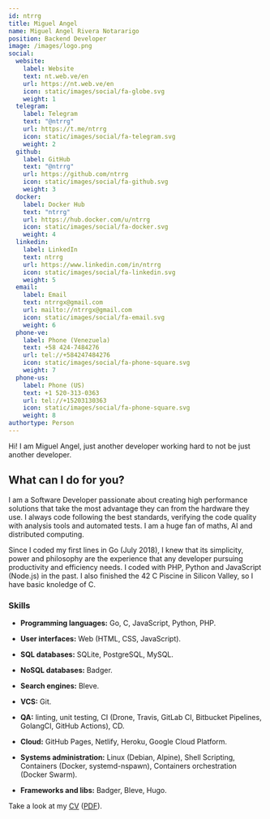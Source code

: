 ```yaml
---
id: ntrrg
title: Miguel Angel
name: Miguel Angel Rivera Notararigo
position: Backend Developer
image: /images/logo.png
social:
  website:
    label: Website
    text: nt.web.ve/en
    url: https://nt.web.ve/en
    icon: static/images/social/fa-globe.svg
    weight: 1
  telegram:
    label: Telegram
    text: "@ntrrg"
    url: https://t.me/ntrrg
    icon: static/images/social/fa-telegram.svg
    weight: 2
  github:
    label: GitHub
    text: "@ntrrg"
    url: https://github.com/ntrrg
    icon: static/images/social/fa-github.svg
    weight: 3
  docker:
    label: Docker Hub
    text: "ntrrg"
    url: https://hub.docker.com/u/ntrrg
    icon: static/images/social/fa-docker.svg
    weight: 4
  linkedin:
    label: LinkedIn
    text: ntrrg
    url: https://www.linkedin.com/in/ntrrg
    icon: static/images/social/fa-linkedin.svg
    weight: 5
  email:
    label: Email
    text: ntrrgx@gmail.com
    url: mailto://ntrrgx@gmail.com
    icon: static/images/social/fa-email.svg
    weight: 6
  phone-ve:
    label: Phone (Venezuela)
    text: +58 424-7484276
    url: tel://+584247484276
    icon: static/images/social/fa-phone-square.svg
    weight: 7
  phone-us:
    label: Phone (US)
    text: +1 520-313-0363
    url: tel://+15203130363
    icon: static/images/social/fa-phone-square.svg
    weight: 8
authortype: Person
---
```


Hi! I am Miguel Angel, just another developer working hard to not be just
another developer.

## What can I do for you?

I am a Software Developer passionate about creating high performance solutions
that take the most advantage they can from the hardware they use. I always code
following the best standards, verifying the code quality with analysis tools
and automated tests. I am a huge fan of maths, AI and distributed computing.

Since I coded my first lines in Go (July 2018), I knew that its simplicity,
power and philosophy are the experience that any developer pursuing
productivity and efficiency needs. I coded with PHP, Python and JavaScript
(Node.js) in the past. I also finished the 42 C Piscine in Silicon Valley, so I
have basic knoledge of C.

### Skills

* **Programming languages:** Go, C, JavaScript, Python, PHP.

* **User interfaces:** Web (HTML, CSS, JavaScript).

* **SQL databases:** SQLite, PostgreSQL, MySQL.

* **NoSQL databases:** Badger.

* **Search engines:** Bleve.

* **VCS:** Git.

* **QA:** linting, unit testing, CI (Drone, Travis, GitLab CI, Bitbucket
  Pipelines, GolangCI, GitHub Actions), CD.

* **Cloud:** GitHub Pages, Netlify, Heroku, Google Cloud Platform.

* **Systems administration:** Linux (Debian, Alpine), Shell Scripting,
  Containers (Docker, systemd-nspawn), Containers orchestration (Docker Swarm).

* **Frameworks and libs:** Badger, Bleve, Hugo.

Take a look at my [CV](https://docs.google.com/document/d/1dbXk7CYAAG_MefJ4i5bddwkH6z9esE-y-NjpB1_PGdQ/edit?usp=sharing) ([PDF](/cv/en.pdf)).

